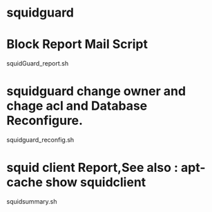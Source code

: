 squidguard
==========

# Block Report Mail Script
squidGuard_report.sh

# squidguard change owner and chage acl and Database Reconfigure.
squidguard_reconfig.sh

# squid client Report,See also : apt-cache show squidclient
squidsummary.sh

